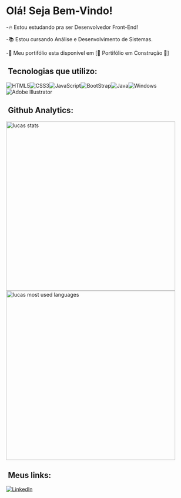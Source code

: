 # Olá! Seja Bem-Vindo!

-🔥 Estou estudando pra ser Desenvolvedor Front-End!

-📚 Estou cursando Análise e Desenvolvimento de Sistemas.
  
-🔨 Meu portifólio esta disponível em [🚨 Portifólio em Construção 🚨]
  
##  &nbsp;Tecnologias que utilizo:
<img src="https://img.shields.io/badge/HTML5-E34F26?style=for-the-badge&logo=html5&logoColor=white" alt="HTML5"><img src="https://img.shields.io/badge/CSS3-1572B6?style=for-the-badge&logo=css3&logoColor=white" alt="CSS3"><img src="https://img.shields.io/badge/JavaScript-F7DF1E?style=for-the-badge&logo=javascript&logoColor=black" alt="JavaScript"><img src="https://img.shields.io/badge/Bootstrap-563D7C?style=for-the-badge&logo=bootstrap&logoColor=white" alt="BootStrap"><img src="https://img.shields.io/badge/Java-ED8B00?style=for-the-badge&logo=java&logoColor=white" alt="Java"><img src="https://img.shields.io/badge/Windows-0078D6?style=for-the-badge&logo=windows&logoColor=white" alt="Windows">
<img src="https://img.shields.io/badge/Adobe%20Illustrator-FF9A00?style=for-the-badge&logo=adobe%20illustrator&logoColor=white" alt="Adobe Illustrator">

##  &nbsp;Github Analytics:
<img width="460em" src="https://github-readme-stats.vercel.app/api?username=lukkazrx&show_icons=true&theme=tokyonight" alt="lucas stats"><img width="460em" src="https://github-readme-stats.vercel.app/api/top-langs/?username=lukkazrx&layout=compact&theme=tokyonight" alt="lucas most used languages">

##  &nbsp;Meus links:
[![LinkedIn](https://img.shields.io/badge/LinkedIn-0077B5?style=for-the-badge&logo=linkedin&logoColor=white)](https://www.linkedin.com/in/lukkazrx/)


